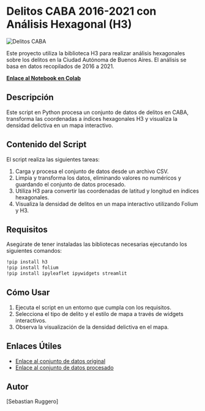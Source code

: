 # Delitos CABA 2016-2021 con Análisis Hexagonal (H3)

![Delitos CABA](https://drive.google.com/file/d/1qfwzg_mk-QnWJhKidhTBVw0UwIjZhqas/view?usp=sharing)

Este proyecto utiliza la biblioteca H3 para realizar análisis hexagonales sobre los delitos en la Ciudad Autónoma de Buenos Aires. El análisis se basa en datos recopilados de 2016 a 2021.

**[Enlace al Notebook en Colab](https://colab.research.google.com/github/sebasruggero/delitosCabaH3/blob/main/Delitos_Caba_2016_2021_H3.ipynb)**

## Descripción

Este script en Python procesa un conjunto de datos de delitos en CABA, transforma las coordenadas a índices hexagonales H3 y visualiza la densidad delictiva en un mapa interactivo.

## Contenido del Script

El script realiza las siguientes tareas:

1. Carga y procesa el conjunto de datos desde un archivo CSV.
2. Limpia y transforma los datos, eliminando valores no numéricos y guardando el conjunto de datos procesado.
3. Utiliza H3 para convertir las coordenadas de latitud y longitud en índices hexagonales.
4. Visualiza la densidad de delitos en un mapa interactivo utilizando Folium y H3.

## Requisitos

Asegúrate de tener instaladas las bibliotecas necesarias ejecutando los siguientes comandos:

```bash
!pip install h3
!pip install folium
!pip install ipyleaflet ipywidgets streamlit
```

## Cómo Usar

1. Ejecuta el script en un entorno que cumpla con los requisitos.
2. Selecciona el tipo de delito y el estilo de mapa a través de widgets interactivos.
3. Observa la visualización de la densidad delictiva en el mapa.

## Enlaces Útiles

- [Enlace al conjunto de datos original](https://drive.google.com/file/d/1YUMD_j2rUItGeg4vVrZPZ8hdZ87K5UfI/view?usp=sharing)
- [Enlace al conjunto de datos procesado](https://drive.google.com/file/d/1nxIwbjSOsaOrQN1BIDwUu9ZmToT1Hx0w/view?usp=sharing)

## Autor

[Sebastian Ruggero]

